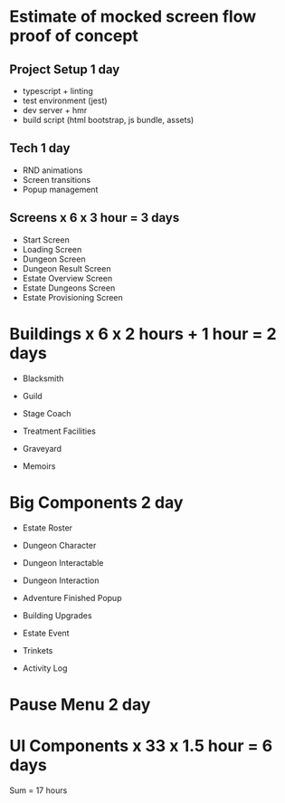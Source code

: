 # Estimate of mocked screen flow proof of concept

## Project Setup 1 day
- typescript + linting
- test environment (jest)
- dev server + hmr
- build script (html bootstrap, js bundle, assets)

## Tech 1 day
- RND animations
- Screen transitions
- Popup management

## Screens x 6 x 3 hour = 3 days
- Start Screen
- Loading Screen
- Dungeon Screen
- Dungeon Result Screen
- Estate Overview Screen
- Estate Dungeons Screen
- Estate Provisioning Screen

# Buildings x 6 x 2 hours + 1 hour = 2 days
- Blacksmith 
- Guild
- Stage Coach
- Treatment Facilities
- Graveyard

- Memoirs

# Big Components 2 day
- Estate Roster
- Dungeon Character
- Dungeon Interactable 
- Dungeon Interaction
- Adventure Finished Popup
- Building Upgrades
- Estate Event
- Trinkets

- Activity Log

# Pause Menu 2 day

# UI Components x 33 x 1.5 hour = 6 days

Sum = 17 hours
